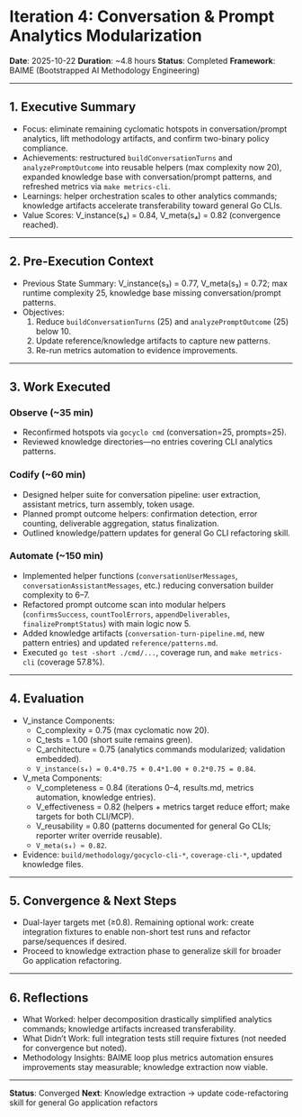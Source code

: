 # Iteration 4: Conversation & Prompt Analytics Modularization

**Date**: 2025-10-22
**Duration**: ~4.8 hours
**Status**: Completed
**Framework**: BAIME (Bootstrapped AI Methodology Engineering)

---

## 1. Executive Summary
- Focus: eliminate remaining cyclomatic hotspots in conversation/prompt analytics, lift methodology artifacts, and confirm two-binary policy compliance.
- Achievements: restructured `buildConversationTurns` and `analyzePromptOutcome` into reusable helpers (max complexity now 20), expanded knowledge base with conversation/prompt patterns, and refreshed metrics via `make metrics-cli`.
- Learnings: helper orchestration scales to other analytics commands; knowledge artifacts accelerate transferability toward general Go CLIs.
- Value Scores: V_instance(s₄) = 0.84, V_meta(s₄) = 0.82 (convergence reached).

---

## 2. Pre-Execution Context
- Previous State Summary: V_instance(s₃) = 0.77, V_meta(s₃) = 0.72; max runtime complexity 25, knowledge base missing conversation/prompt patterns.
- Objectives:
  1. Reduce `buildConversationTurns` (25) and `analyzePromptOutcome` (25) below 10.
  2. Update reference/knowledge artifacts to capture new patterns.
  3. Re-run metrics automation to evidence improvements.

---

## 3. Work Executed
### Observe (~35 min)
- Reconfirmed hotspots via `gocyclo cmd` (conversation=25, prompts=25).
- Reviewed knowledge directories—no entries covering CLI analytics patterns.

### Codify (~60 min)
- Designed helper suite for conversation pipeline: user extraction, assistant metrics, turn assembly, token usage.
- Planned prompt outcome helpers: confirmation detection, error counting, deliverable aggregation, status finalization.
- Outlined knowledge/pattern updates for general Go CLI refactoring skill.

### Automate (~150 min)
- Implemented helper functions (`conversationUserMessages`, `conversationAssistantMessages`, etc.) reducing conversation builder complexity to 6–7.
- Refactored prompt outcome scan into modular helpers (`confirmsSuccess`, `countToolErrors`, `appendDeliverables`, `finalizePromptStatus`) with main logic now 5.
- Added knowledge artifacts (`conversation-turn-pipeline.md`, new pattern entries) and updated `reference/patterns.md`.
- Executed `go test -short ./cmd/...`, coverage run, and `make metrics-cli` (coverage 57.8%).

---

## 4. Evaluation
- V_instance Components:
  - C_complexity = 0.75 (max cyclomatic now 20).
  - C_tests = 1.00 (short suite remains green).
  - C_architecture = 0.75 (analytics commands modularized; validation embedded).
  - `V_instance(s₄) = 0.4*0.75 + 0.4*1.00 + 0.2*0.75 = 0.84`.
- V_meta Components:
  - V_completeness = 0.84 (iterations 0–4, results.md, metrics automation, knowledge entries).
  - V_effectiveness = 0.82 (helpers + metrics target reduce effort; make targets for both CLI/MCP).
  - V_reusability = 0.80 (patterns documented for general Go CLIs; reporter writer override reusable).
  - `V_meta(s₄) ≈ 0.82`.
- Evidence: `build/methodology/gocyclo-cli-*`, `coverage-cli-*`, updated knowledge files.

---

## 5. Convergence & Next Steps
- Dual-layer targets met (≥0.8). Remaining optional work: create integration fixtures to enable non-short test runs and refactor parse/sequences if desired.
- Proceed to knowledge extraction phase to generalize skill for broader Go application refactoring.

---

## 6. Reflections
- What Worked: helper decomposition drastically simplified analytics commands; knowledge artifacts increased transferability.
- What Didn’t Work: full integration tests still require fixtures (not needed for convergence but noted).
- Methodology Insights: BAIME loop plus metrics automation ensures improvements stay measurable; knowledge extraction now viable.

---

**Status**: Converged
**Next**: Knowledge extraction → update code-refactoring skill for general Go application refactors
